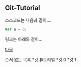 ## Git-Tutorial

소스코드는 다음과 같이....

```JavaScript
var a = 0;
```

링크는 아래와 같이...

[다음](https://www.daum.net)

순서 없는 목록
*깃 튜토리얼
  *깃 0
  *깃 1
